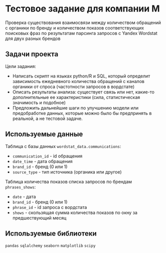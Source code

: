 # Тестовое задание для компании M

Проверка существования взаимосвязи между количеством обращений с органики по бренду и количеством показов соответствующих поисковых фраз по результатам парсинга запросов с Yandex Wordstat для двух разных брендов

## Задачи проекта
Цели задания:
- Написать скрипт на языках python/R и SQL, который определит зависимость ежедневного количества обращений с каналов органики от спроса (частотности запросов в вордстате)
- Описать результаты анализа: существует связь или нет, какие-то дополнительные ее характеристики (сила, статистическая значимость и подобное)
- Предложить дальнейшие шаги по улучшению модели или предобработке данных, которые можно было бы предпринять в реальной, а не тестовой задаче.

## Используемые данные 
Таблица с базы данных `wordstat_data.communications`:
- `communication_id` - id обращения
- `date_time` - дата обращения 
- `brand_id` - бренд (0 или 1) 
- `source_type` - тип источника (органика или другое)

Таблица количества показов списка запросов по брендам `phrases_shows`:
- `date` - дата 
- `brand_id` - бренд (0 или 1)
- `phrase_id` - id запроса с вордстата
- `shows` - скользящая сумма количества показов по окну за предшествующий месяц

## Используемые библиотеки
`pandas` `sqlalchemy` `seaborn` `matplotlib` `scipy`


